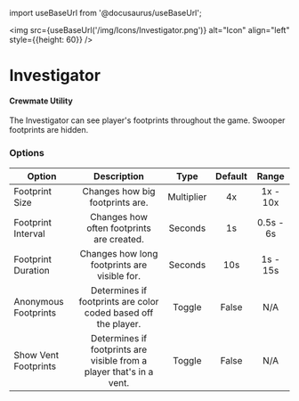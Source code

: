import useBaseUrl from '@docusaurus/useBaseUrl';

<img src={useBaseUrl('/img/Icons/Investigator.png')} alt="Icon" align="left" style={{height: 60}} />
# Investigator

#### Crewmate Utility

The Investigator can see player's footprints throughout the game. Swooper footprints are hidden.

### Options

| Option | Description | Type | Default | Range |
|----------|:-----------------:|:------:|:------:|:------:|
| Footprint Size | Changes how big footprints are. | Multiplier | 4x | 1x - 10x |
| Footprint Interval | Changes how often footprints are created. | Seconds | 1s | 0.5s - 6s |
| Footprint Duration | Changes how long footprints are visible for. | Seconds | 10s | 1s - 15s |
| Anonymous Footprints | Determines if footprints are color coded based off the player. | Toggle | False | N/A |
| Show Vent Footprints | Determines if footprints are visible from a player that's in a vent. | Toggle | False | N/A |

